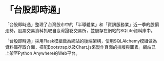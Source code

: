 # 「台股即時通」
 
「台股即時通」整理了台灣股市中的「半導體業」和「資訊服務業」近一季的股價走勢。股票交易資料抓取自臺灣證卷交易所，並儲存在網站的SQLite資料庫中。

「台股即時通」採用Flask模組做為網站的後端架構，使用SQLAlchemy模組做為資料庫存取介面，搭配Bootstrap以及Chart.js來製作頁面的排版與圖表。網站已上架至Python Anywhere的Web平台。
